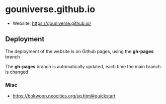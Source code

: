 # gouniverse.github.io

- Website: <a href="https://gouniverse.github.io/" target="_blank">https://gouniverse.github.io/</a>

## Deployment

The deployment of the website is on Github pages, using the **gh-pages** branch

The **gh-pages** branch is automatically updated, each time the main branch is changed


### Misc

- https://bokwoon.neocities.org/sq.html#quickstart
